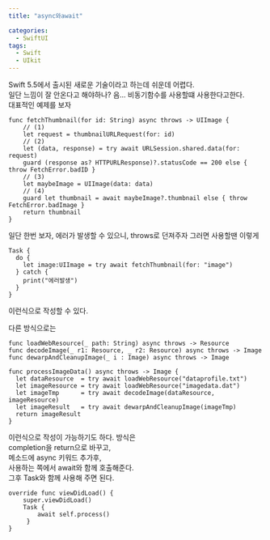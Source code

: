 ```yaml
---
title: "async와await"

categories:
  - SwiftUI
tags:
  - Swift 
  - UIkit
---
```

Swift 5.5에서 출시된 새로운 기술이라고 하는데 쉬운데 어렵다.  
일단 느낌이 잘 안온다고 해야하나? 음... 비동기함수를 사용할떄 사용한다고한다.  
대표적인 예제를 보자
~~~
func fetchThumbnail(for id: String) async throws -> UIImage {
	// (1)
	let request = thumbnailURLRequest(for: id)
	// (2)
	let (data, response) = try await URLSession.shared.data(for: request)
	guard (response as? HTTPURLResponse)?.statusCode == 200 else { throw FetchError.badID }
	// (3)
	let maybeImage = UIImage(data: data)
	// (4)
	guard let thumbnail = await maybeImage?.thumbnail else { throw FetchError.badImage }
	return thumbnail
}
~~~
일단 한번 보자, 에러가 발생할 수 있으니, throws로 던져주자 그러면 
사용할땐 이렇게
~~~
Task {
  do {
    let image:UIImage = try await fetchThumbnail(for: "image")
  } catch {
    print("에러발생")
  }
}
~~~
이런식으로 작성할 수 있다.

다른 방식으로는
~~~
func loadWebResource(_ path: String) async throws -> Resource
func decodeImage(_ r1: Resource, _ r2: Resource) async throws -> Image
func dewarpAndCleanupImage(_ i : Image) async throws -> Image

func processImageData() async throws -> Image {
  let dataResource  = try await loadWebResource("dataprofile.txt")
  let imageResource = try await loadWebResource("imagedata.dat")
  let imageTmp      = try await decodeImage(dataResource, imageResource)
  let imageResult   = try await dewarpAndCleanupImage(imageTmp)
  return imageResult
}
~~~
이런식으로 작성이 가능하기도 하다.
방식은  
completion을 return으로 바꾸고,  
메소드에 async 키워드 추가후,  
사용하는 쪽에서 await와 함께 호출해준다.  
그후 Task와 함께 사용해 주면 된다.  
~~~
override func viewDidLoad() {
    super.viewDidLoad()
    Task {
        await self.process() 
     }
}
~~~  